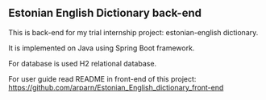 ## Estonian English Dictionary back-end

This is back-end for my trial internship project: estonian-english dictionary.

It is implemented on Java using Spring Boot framework.

For database is used H2 relational database.

For user guide read README in front-end of this project: https://github.com/arparn/Estonian_English_dictionary_front-end
